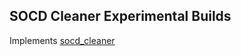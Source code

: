 ## SOCD Cleaner Experimental Builds ##

Implements [socd_cleaner](https://getreuer.info/posts/keyboards/socd-cleaner/index.html)